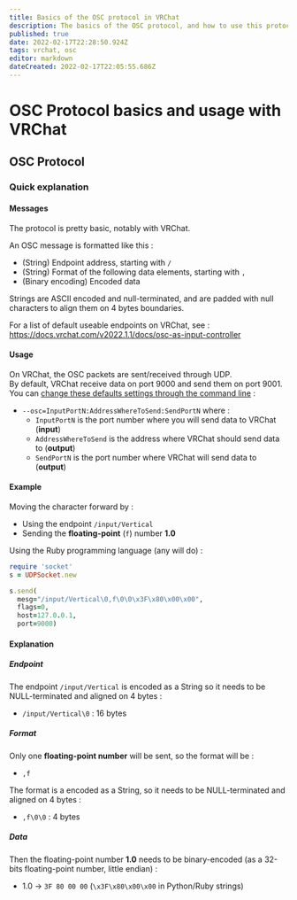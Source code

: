 ```yaml
---
title: Basics of the OSC protocol in VRChat
description: The basics of the OSC protocol, and how to use this protocol on VRChat.
published: true
date: 2022-02-17T22:28:50.924Z
tags: vrchat, osc
editor: markdown
dateCreated: 2022-02-17T22:05:55.686Z
---
```


# OSC Protocol basics and usage with VRChat

## OSC Protocol

### Quick explanation

#### Messages

The protocol is pretty basic, notably with VRChat.

An OSC message is formatted like this :

* (String) Endpoint address, starting with `/`
* (String) Format of the following data elements, starting with `,`
* (Binary encoding) Encoded data

Strings are ASCII encoded and null-terminated, and are padded with null characters to align them on 4 bytes boundaries.

For a list of default useable endpoints on VRChat, see :
https://docs.vrchat.com/v2022.1.1/docs/osc-as-input-controller

#### Usage

On VRChat, the OSC packets are sent/received through UDP.  
By default, VRChat receive data on port 9000 and send them on port 9001.
You can [change these defaults settings through the command line](https://docs.vrchat.com/v2022.1.1/docs/osc-overview) :

* `--osc=InputPortN:AddressWhereToSend:SendPortN` where :
  * `InputPortN` is the port number where you will send data to VRChat (**input**)
  * `AddressWhereToSend` is the address where VRChat should send data to (**output**)
  * `SendPortN` is the port number where VRChat will send data to (**output**)

#### Example

Moving the character forward by :
* Using the endpoint `/input/Vertical`
* Sending the **floating-point** (`f`) number **1.0**

Using the Ruby programming language (any will do) :

```ruby
require 'socket'
s = UDPSocket.new

s.send(
  mesg="/input/Vertical\0,f\0\0\x3F\x80\x00\x00",
  flags=0,
  host=127.0.0.1, 
  port=9000)
```

#### Explanation

##### Endpoint

The endpoint `/input/Vertical` is encoded as a String so it needs to be NULL-terminated and aligned on 4 bytes :
* `/input/Vertical\0` : 16 bytes

##### Format

Only one **floating-point number** will be sent, so the format will be :
* `,f`

The format is a encoded as a String, so it needs to be NULL-terminated and aligned on 4 bytes :
* `,f\0\0` : 4 bytes

##### Data

Then the floating-point number **1.0** needs to be binary-encoded (as a 32-bits floating-point number, little endian) :
* 1.0 → `3F 80 00 00` (`\x3F\x80\x00\x00` in Python/Ruby strings)


